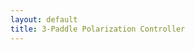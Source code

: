 ```yaml
---
layout: default
title: 3-Paddle Polarization Controller
---
```

<div style="display: flex; gap: 10px; flex-wrap: wrap; justify-content: center;">
  <div id="poincare"></div>
</div>
<div style="display: flex; gap: 10px; flex-wrap: wrap; justify-content: center;">
  <div id="ellips0"></div>
  <div id="ellips1"></div>
  <div id="ellips2"></div>
  <div id="ellips3"></div>
</div>

<script>
  function ggbOnInit(param) {
    if (param === "poincare") {
      poincare.registerObjectUpdateListener("P0", () => syncVector("P0", ellips0));
      poincare.registerObjectUpdateListener("P1", () => syncVector("P1", ellips1));
      poincare.registerObjectUpdateListener("P2", () => syncVector("P2", ellips2));
      poincare.registerObjectUpdateListener("P3", () => syncVector("P2", ellips3));
    }
  }

  function syncVector(pointName, targetApplet) {
    try {
      const x = poincare.getXcoord(pointName);
      const y = poincare.getYcoord(pointName);
      const z = poincare.getZcoord(pointName);
      console.log(`${pointName} updated: [${x}, ${y}, ${z}]`);
      targetApplet.setCoords("S", x, y, z);
    } catch (e) {
      console.error(`Error syncing ${pointName} to target applet:`, e);
    }
  }
  var applet1 = new GGBApplet(createGGBParams("poincare", "hdmsanwn"), true);
  var applet2 = new GGBApplet(createGGBParams("ellips0", "ar9nzxm3",{width: 200, height: 200}), true);
  var applet3 = new GGBApplet(createGGBParams("ellips1", "ar9nzxm3",{width: 200, height: 200}), true);
  var applet4 = new GGBApplet(createGGBParams("ellips2", "ar9nzxm3",{width: 200, height: 200}), true);
  var applet5 = new GGBApplet(createGGBParams("ellips3", "ar9nzxm3",{width: 200, height: 200}), true);

  window.onload = function () {
    applet1.inject("poincare");
    applet2.inject("ellips0");
    applet3.inject("ellips1");
    applet4.inject("ellips2");
    applet4.inject("ellips3");
  };
</script>

